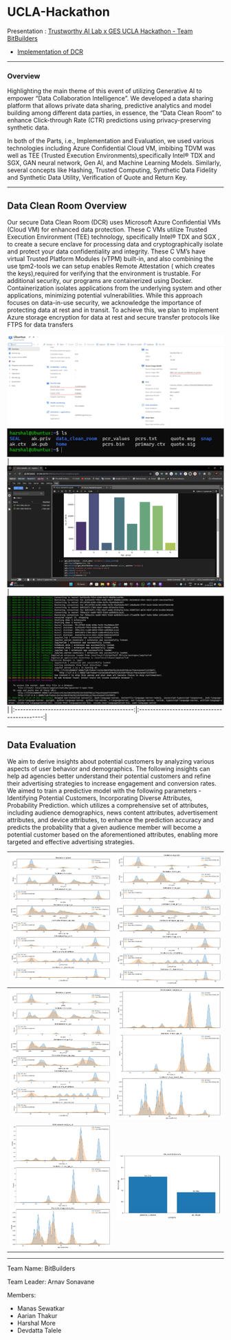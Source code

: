 # UCLA-Hackathon

Presentation : [Trustworthy AI Lab x GES UCLA Hackathon - Team BitBuilders](./Trustworthy%20AI%20Lab%20x%20GES%20UCLA%20Hackathon.pptx)

- [Implementation of DCR](./data_clean_room/dcr_implementation.md)
---
### Overview 

Highlighting the main theme of this event  of utilizing Generative AI to empower “Data Collaboration Intelligence”. We developed a data sharing platform that allows private data sharing, predictive analytics and model building among different data parties, in essence, the “Data Clean Room” to enhance Click-through Rate (CTR) predictions using privacy-preserving synthetic data.

In both of the Parts, i.e., Implementation and Evaluation, we used various technologies including Azure Confidential Cloud VM, imbibing TDVM was well as TEE (Trusted Execution Environments),specifically Intel® TDX and SGX, GAN neural network, Gen AI, and Machine Learning Models. Similarly, several concepts like Hashing, Trusted Computing, Synthetic Data Fidelity and Synthetic Data Utility, Verification of Quote and Return Key.

---

## Data Clean Room Overview

Our secure Data Clean Room (DCR) uses Microsoft Azure Confidential VMs (Cloud VM) for enhanced data protection. These C VMs utilize Trusted Execution Environment (TEE) technology, specifically Intel® TDX and SGX , to create a secure enclave for processing data and cryptographically isolate and protect your data confidentiality and integrity.
These C VM’s have virtual Trusted Platform Modules (vTPM) built-in, and also combining the use tpm2-tools we can setup enables Remote Attestation ( which creates the keys),required for verifying that the environment is trustable.
For additional security, our programs are containerized using Docker. Containerization isolates applications from the underlying system and other applications, minimizing potential vulnerabilities.
While this approach focuses on data-in-use security, we acknowledge the importance of protecting data at rest and in transit. To achieve this, we plan to implement Azure storage encryption for data at rest and secure transfer protocols like FTPS for data transfers

![ubuntu_confidential_vm_jammy](./data_clean_room/dcr_src/ubuntu_confidential_vm_jammy.png)
![remote_attestation](./data_clean_room/dcr_src/remote_attestation.png)
|![docker_live](./data_clean_room/dcr_src/docker_live.png) |  ![docker_running_status](./data_clean_room/dcr_src/docker_running_status.png)|
|:-------------------------------------------:|:-------------------------------------------:|

---

## Data Evaluation

We aim to derive insights about potential customers by analyzing various aspects of user behavior and demographics. The following insights can help ad agencies better understand their potential customers and refine their advertising strategies to increase engagement and conversion rates.
We aimed to train a predictive model with the following parameters - Identifying Potential Customers, Incorporating Diverse Attributes, Probability Prediction. which utilizes a comprehensive set of attributes, including audience demographics, news content attributes, advertisement attributes, and device attributes, to enhance the prediction accuracy and predicts the probability that a given audience member will become a potential customer based on the aforementioned attributes, enabling more targeted and effective advertising strategies.

|![age_grp_distribution](./data_eval_src/image%20copy.png) | ![daily_engagement_ctr](./data_eval_src/image%20copy%202.png)|
|:-------------------------------------------:|:-------------------------------------------:|
| ![hourly_engagement_ctr](./data_eval_src/image%20copy.png)| ![location_users_ctr](./data_eval_src/image%20copy%203.png)|
| ![top_devices_distr](./data_eval_src/image%20copy%204.png) | ![potential_customer_ctr](./data_eval_src/potential_customer_ctr.jpg)|

---

 Team Name: BitBuilders

Team Leader: Arnav Sonavane

Members:
- Manas Sewatkar
- Aarian Thakur
- Harshal More
- Devdatta Talele